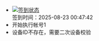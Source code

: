 - [![签到状态](https://github.com/womade/Cloud189-Actions/actions/workflows/main.yml/badge.svg?branch=main)](https://github.com/womade/Cloud189-Actions/actions/workflows/main.yml) <br> 签到时间：2025-08-23 00:47:42
- 开始执行帐号1
- 设备ID不存在，需要二次设备校验
